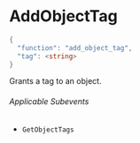 # AddObjectTag

```c#
{
  "function": "add_object_tag",
  "tag": <string>
}
```

Grants a tag to an object.

###### Applicable Subevents
- `GetObjectTags`